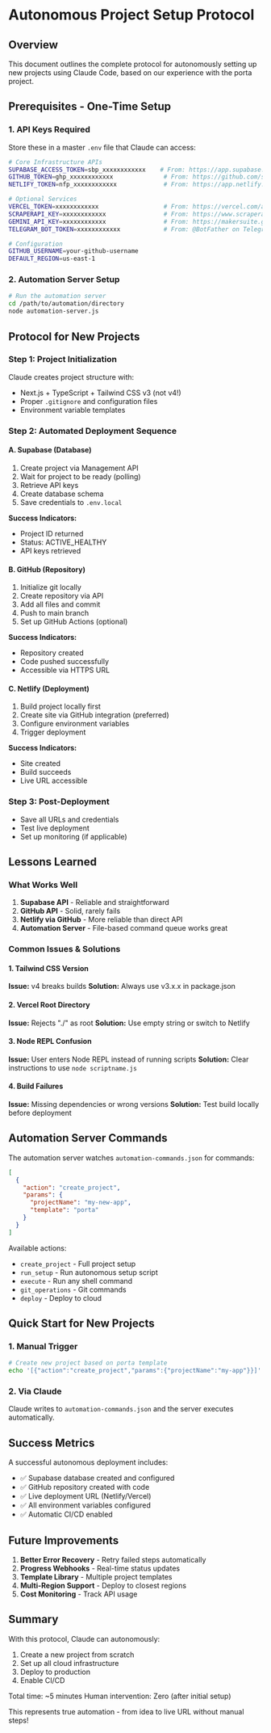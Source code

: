 # Autonomous Project Setup Protocol

## Overview
This document outlines the complete protocol for autonomously setting up new projects using Claude Code, based on our experience with the porta project.

## Prerequisites - One-Time Setup

### 1. API Keys Required
Store these in a master `.env` file that Claude can access:

```bash
# Core Infrastructure APIs
SUPABASE_ACCESS_TOKEN=sbp_xxxxxxxxxxxx    # From: https://app.supabase.com/account/tokens
GITHUB_TOKEN=ghp_xxxxxxxxxxxx              # From: https://github.com/settings/tokens/new
NETLIFY_TOKEN=nfp_xxxxxxxxxxxx             # From: https://app.netlify.com/user/applications#personal-access-tokens

# Optional Services
VERCEL_TOKEN=xxxxxxxxxxxx                  # From: https://vercel.com/account/tokens
SCRAPERAPI_KEY=xxxxxxxxxxxx                # From: https://www.scraperapi.com/dashboard
GEMINI_API_KEY=xxxxxxxxxxxx                # From: https://makersuite.google.com/app/apikey
TELEGRAM_BOT_TOKEN=xxxxxxxxxxxx            # From: @BotFather on Telegram

# Configuration
GITHUB_USERNAME=your-github-username
DEFAULT_REGION=us-east-1
```

### 2. Automation Server Setup
```bash
# Run the automation server
cd /path/to/automation/directory
node automation-server.js
```

## Protocol for New Projects

### Step 1: Project Initialization
Claude creates project structure with:
- Next.js + TypeScript + Tailwind CSS v3 (not v4!)
- Proper `.gitignore` and configuration files
- Environment variable templates

### Step 2: Automated Deployment Sequence

#### A. Supabase (Database)
1. Create project via Management API
2. Wait for project to be ready (polling)
3. Retrieve API keys
4. Create database schema
5. Save credentials to `.env.local`

**Success Indicators:**
- Project ID returned
- Status: ACTIVE_HEALTHY
- API keys retrieved

#### B. GitHub (Repository)
1. Initialize git locally
2. Create repository via API
3. Add all files and commit
4. Push to main branch
5. Set up GitHub Actions (optional)

**Success Indicators:**
- Repository created
- Code pushed successfully
- Accessible via HTTPS URL

#### C. Netlify (Deployment)
1. Build project locally first
2. Create site via GitHub integration (preferred)
3. Configure environment variables
4. Trigger deployment

**Success Indicators:**
- Site created
- Build succeeds
- Live URL accessible

### Step 3: Post-Deployment
- Save all URLs and credentials
- Test live deployment
- Set up monitoring (if applicable)

## Lessons Learned

### What Works Well
1. **Supabase API** - Reliable and straightforward
2. **GitHub API** - Solid, rarely fails
3. **Netlify via GitHub** - More reliable than direct API
4. **Automation Server** - File-based command queue works great

### Common Issues & Solutions

#### 1. Tailwind CSS Version
**Issue:** v4 breaks builds
**Solution:** Always use v3.x.x in package.json

#### 2. Vercel Root Directory
**Issue:** Rejects "./" as root
**Solution:** Use empty string or switch to Netlify

#### 3. Node REPL Confusion
**Issue:** User enters Node REPL instead of running scripts
**Solution:** Clear instructions to use `node scriptname.js`

#### 4. Build Failures
**Issue:** Missing dependencies or wrong versions
**Solution:** Test build locally before deployment

## Automation Server Commands

The automation server watches `automation-commands.json` for commands:

```json
[
  {
    "action": "create_project",
    "params": {
      "projectName": "my-new-app",
      "template": "porta"
    }
  }
]
```

Available actions:
- `create_project` - Full project setup
- `run_setup` - Run autonomous setup script
- `execute` - Run any shell command
- `git_operations` - Git commands
- `deploy` - Deploy to cloud

## Quick Start for New Projects

### 1. Manual Trigger
```bash
# Create new project based on porta template
echo '[{"action":"create_project","params":{"projectName":"my-app"}}]' > automation-commands.json
```

### 2. Via Claude
Claude writes to `automation-commands.json` and the server executes automatically.

## Success Metrics

A successful autonomous deployment includes:
- ✅ Supabase database created and configured
- ✅ GitHub repository created with code
- ✅ Live deployment URL (Netlify/Vercel)
- ✅ All environment variables configured
- ✅ Automatic CI/CD enabled

## Future Improvements

1. **Better Error Recovery** - Retry failed steps automatically
2. **Progress Webhooks** - Real-time status updates
3. **Template Library** - Multiple project templates
4. **Multi-Region Support** - Deploy to closest regions
5. **Cost Monitoring** - Track API usage

## Summary

With this protocol, Claude can autonomously:
1. Create a new project from scratch
2. Set up all cloud infrastructure
3. Deploy to production
4. Enable CI/CD

Total time: ~5 minutes
Human intervention: Zero (after initial setup)

This represents true automation - from idea to live URL without manual steps!